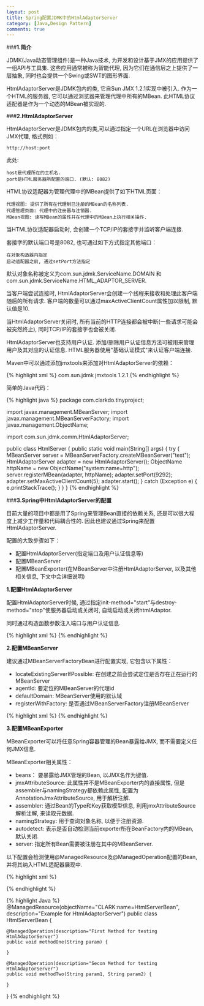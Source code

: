 ```yaml
---
layout: post
title: Spring配置JDMK中的HtmlAdaptorServer
category: [Java,Design Pattern]
comments: true
---
```


###**1.简介**

JDMK(Java动态管理组件)是一种Java技术, 为开发和设计基于JMX的应用提供了一组API与工具集. 这些应用通常被称为智能代理, 因为它们在通信层之上提供了一层抽象, 同时也会提供一个Swing或SWT的图形界面.<br/>

HtmlAdaptorServer是JDMK包内的类, 它自Sun JMX 1.2.1实现中被引入. 作为一个HTML的服务器, 它可以通过浏览器来管理代理中所有的MBean. 此HTML协议适配器是作为一个动态的MBean被实现的.




###**2.HtmlAdaptorServer**

HtmlAdaptorServer是JDMK包内的类,可以通过指定一个URL在浏览器中访问JMX代理, 格式例如：

    http://host:port

此处:

    host是代理所在的主机名.
    port是HTML服务器所配置的端口. (默认: 8082)

HTML协议适配器为管理代理中的MBean提供了如下HTML页面：

    代理视图: 提供了所有在代理制已注册的MBean的名称列表.
    代理管理页面: 代理中的注册器与注销器.
    MBean视图: 读写MBean的属性并在代理中的MBean上执行相关操作.

当HTML协议适配器启动时, 会创建一个TCP/IP的套接字并监听客户端连接.<br/>

套接字的默认端口号是8082, 也可通过如下方式指定其他端口：

    在对象构造器内指定
    启动适配器之前, 通过setPort方法指定

默认对象名称被定义为com.sun.jdmk.ServiceName.DOMAIN 和 com.sun.jdmk.ServiceName.HTML_ADAPTOR_SERVER.<br/>

当客户端尝试连接时, HtmlAdaptorServer会创建一个线程来接收和处理此客户端随后的所有请求. 客户端的数量可以通过maxActiveClientCount属性加以限制, 默认值是10.<br/>

当HtmlAdaptorServer关闭时, 所有当前的HTTP连接都会被中断(一些请求可能会被突然终止), 同时TCP/IP的套接字也会被关闭.<br/>

HtmlAdaptorServer也支持用户认证. 添加/删除用户认证信息方法可被用来管理用户及其对应的认证信息. HTML服务器使用"基础认证模式"来认证客户端连接.<br/>

Maven中可以通过添加jmxtools来添加对HtmlAdaptorServer的依赖：

{% highlight xml %}
<dependency>
    <groupId>com.sun.jdmk</groupId>
    <artifactId>jmxtools</artifactId>
    <version>1.2.1</version>
</dependency>
{% endhighlight %}

简单的Java代码：

{% highlight java %}
package com.clarkdo.tinyproject;

import javax.management.MBeanServer;
import javax.management.MBeanServerFactory;
import javax.management.ObjectName;

import com.sun.jdmk.comm.HtmlAdaptorServer;

public class HtmlServer {
  public static void main(String[] args) {
    try {
      MBeanServer server = MBeanServerFactory.createMBeanServer("test");
      HtmlAdaptorServer adapter = new HtmlAdaptorServer();
      ObjectName httpName = new ObjectName("system:name=http");
      server.registerMBean(adapter, httpName);
      adapter.setPort(9292);
      adapter.setMaxActiveClientCount(5);
      adapter.start();
    } catch (Exception e) {
      e.printStackTrace();
    }
  }
}
{% endhighlight %}

###**3.Spring中HtmlAdaptorServer的配置**

目前大量的项目中都是用了Spring来管理Bean直接的依赖关系, 还是可以很大程度上减少工作量和代码耦合性的. 因此也建议通过Spring来配置HtmlAdaptorServer.<br/>

配置的大致步骤如下：

- 配置HtmlAdaptorServer(指定端口及用户认证信息等)
- 配置MBeanServer
- 配置MBeanExporter(在MBeanServer中注册HtmlAdaptorServer, 以及其他相关信息, 下文中会详细说明)

**1.配置HtmlAdaptorServer**<br/>

配置HtmlAdaptorServer时候, 通过指定init-method="start"与destroy-method="stop"使服务器启动或关闭时, 自动启动或关闭htmlAdaptor.<br/>

同时通过构造函数参数注入端口与用户认证信息.<br/>

{% highlight xml %}
<bean id="htmlAdaptor" class="com.sun.jdmk.comm.HtmlAdaptorServer"
      init-method="start" destroy-method="stop">
    <constructor-arg index="0" value="${jmx.htmlAdaptor.port}" />
    <constructor-arg index="1">
        <bean id="authInfo" class="com.sun.jdmk.comm.AuthInfo">
            <property name="login" value="${jmx.htmlAdaptor.username}" />
            <property name="password" value="${jmx.htmlAdaptor.password}" />
        </bean>
    </constructor-arg>
</bean>
{% endhighlight %}

**2.配置MBeanServer**<br/>

建议通过MBeanServerFactoryBean进行配置实现, 它包含以下属性：

- locateExistingServerIfPossible: 在创建之前会尝试定位是否存在正在运行的MBeanServer
- agentId: 要定位的MBeanServer的代理id
- defaultDomain: MBeanServer使用的默认域
- registerWithFactory: 是否通过MBeanServerFactory注册MBeanServer

{% highlight xml %}
  <bean id="mbeanServer" class="org.springframework.jmx.support.MBeanServerFactoryBean" >
      <property name="locateExistingServerIfPossible" value="true" />
  </bean>
{% endhighlight %}

**3.配置MBeanExporter**<br/>

MBeanExporter可以将任意Spring容器管理的Bean暴露给JMX, 而不需要定义任何JMX信息.<br/>

MBeanExporter相关属性：

- beans： 要暴露给JMX管理的Bean, 以JMX名作为键值.
- jmxAttributeSource: 此属性并不是MBeanExporter内的直接属性, 但是assembler与namingStrategy都依赖此属性, 配置为AnnotationJmxAttributeSource, 用于解析注解.
- assembler: 通过Bean的Type和Key获取模型信息, 利用jmxAttributeSource解析注解, 来读取元数据.
- namingStrategy: 用于查询对象名称, 以便于注册资源.
- autodetect: 表示是否自动检测当前exporter所在BeanFactory内的MBean, 默认关闭.
- server: 指定所有Bean需要被注册在其中的MBeanServer.

以下配置会检测使用@ManagedResource及@ManagedOperation配置的Bean, 并将其纳入HTML适配器展现中.

{% highlight xml %}
<bean id="exporter" class="org.springframework.jmx.export.MBeanExporter">
    <property name="beans">
        <map>
            <entry key="adaptor:name=htmlAdaptor" value-ref="htmlAdaptor" />
        </map>
    </property>
    <property name="assembler" ref="assembler"/>
    <property name="namingStrategy" ref="namingStrategy"/>
    <property name="autodetect" value="true"/>
    <property name="server" ref="mbeanServer" />
</bean>

<bean id="jmxAttributeSource"
      class="org.springframework.jmx.export.annotation.AnnotationJmxAttributeSource"/>

<!-- will create management interface using annotation metadata -->
<bean id="assembler"
      class="org.springframework.jmx.export.assembler.MetadataMBeanInfoAssembler">
    <property name="attributeSource" ref="jmxAttributeSource"/>
</bean>

<!-- will pick up the ObjectName from the annotation -->
<bean id="namingStrategy"
      class="org.springframework.jmx.export.naming.MetadataNamingStrategy">
    <property name="attributeSource" ref="jmxAttributeSource"/>
</bean>
{% endhighlight %}


{% highlight Java %}
@ManagedResource(objectName="CLARK:name=HtmlServerBean",  description="Example for HtmlAdaptorServer")
public class HtmlServerBean {

    @ManagedOperation(description="First Method for testing HtmlAdaptorServer")
    public void methodOne(String param) {
   
    }

    @ManagedOperation(description="Secon Method for testing HtmlAdaptorServer")
    public void methodTwo(String param1, String param2) {
   
    }
}
{% endhighlight %}